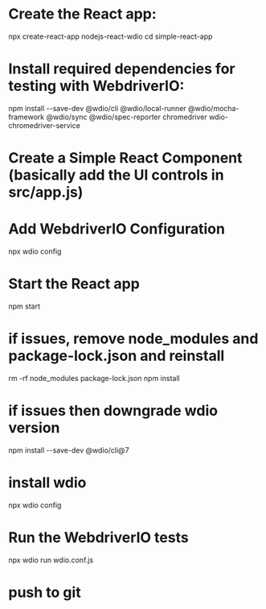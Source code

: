 # Create the React app:
npx create-react-app nodejs-react-wdio
cd simple-react-app

# Install required dependencies for testing with WebdriverIO:
npm install --save-dev @wdio/cli @wdio/local-runner @wdio/mocha-framework @wdio/sync @wdio/spec-reporter chromedriver wdio-chromedriver-service

# Create a Simple React Component (basically add the UI controls in src/app.js)

# Add WebdriverIO Configuration
npx wdio config

# Start the React app
npm start

# if issues, remove node_modules and package-lock.json and reinstall 
rm -rf node_modules package-lock.json
npm install

# if issues then downgrade wdio version
npm install --save-dev @wdio/cli@7

# install wdio
npx wdio config

# Run the WebdriverIO tests
npx wdio run wdio.conf.js

# push to git


